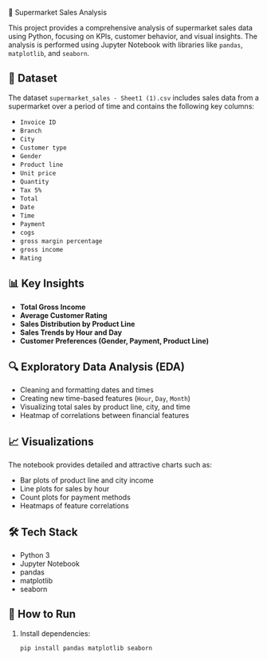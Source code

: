 
🛒 Supermarket Sales Analysis

This project provides a comprehensive analysis of supermarket sales data using Python, focusing on KPIs, customer behavior, and visual insights. The analysis is performed using Jupyter Notebook with libraries like `pandas`, `matplotlib`, and `seaborn`.

## 📂 Dataset

The dataset `supermarket_sales - Sheet1 (1).csv` includes sales data from a supermarket over a period of time and contains the following key columns:

- `Invoice ID`
- `Branch`
- `City`
- `Customer type`
- `Gender`
- `Product line`
- `Unit price`
- `Quantity`
- `Tax 5%`
- `Total`
- `Date`
- `Time`
- `Payment`
- `cogs`
- `gross margin percentage`
- `gross income`
- `Rating`

## 📊 Key Insights

- **Total Gross Income**
- **Average Customer Rating**
- **Sales Distribution by Product Line**
- **Sales Trends by Hour and Day**
- **Customer Preferences (Gender, Payment, Product Line)**

## 🔍 Exploratory Data Analysis (EDA)

- Cleaning and formatting dates and times
- Creating new time-based features (`Hour`, `Day`, `Month`)
- Visualizing total sales by product line, city, and time
- Heatmap of correlations between financial features

## 📈 Visualizations

The notebook provides detailed and attractive charts such as:
- Bar plots of product line and city income
- Line plots for sales by hour
- Count plots for payment methods
- Heatmaps of feature correlations

## 🛠️ Tech Stack

- Python 3
- Jupyter Notebook
- pandas
- matplotlib
- seaborn

## 📌 How to Run

1. Install dependencies:
   ```bash
   pip install pandas matplotlib seaborn
